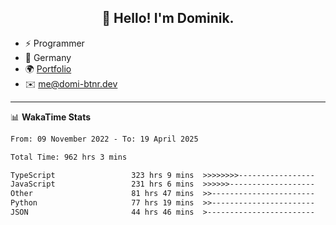 <h2 align="center">👋 Hello! I'm Dominik.</h2>

- ⚡ Programmer
- 📍 Germany
- 🌍 [Portfolio](https://domi-btnr.dev)
- ✉️ [me@domi-btnr.dev](mailto://me@domi-btnr.dev)

---
📊 **WakaTime Stats**
<!--START_SECTION:waka-->

```txt
From: 09 November 2022 - To: 19 April 2025

Total Time: 962 hrs 3 mins

TypeScript                 323 hrs 9 mins  >>>>>>>>-----------------   33.59 %
JavaScript                 231 hrs 6 mins  >>>>>>-------------------   24.02 %
Other                      81 hrs 47 mins  >>-----------------------   08.50 %
Python                     77 hrs 19 mins  >>-----------------------   08.04 %
JSON                       44 hrs 46 mins  >------------------------   04.65 %
```

<!--END_SECTION:waka-->
